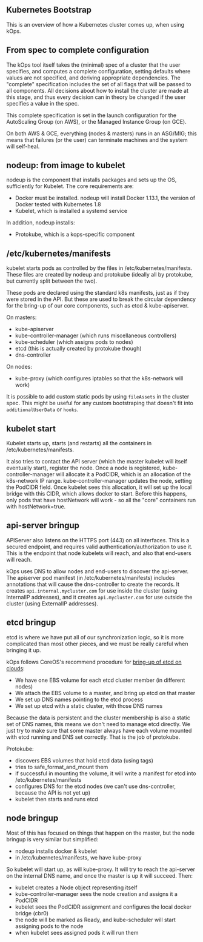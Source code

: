 ## Kubernetes Bootstrap

This is an overview of how a Kubernetes cluster comes up, when using kOps.

## From spec to complete configuration

The kOps tool itself takes the (minimal) spec of a cluster that the user specifies,
and computes a complete configuration, setting defaults where values are not specified,
and deriving appropriate dependencies. The "complete" specification includes the set
of all flags that will be passed to all components. All decisions about how to install the
cluster are made at this stage, and thus every decision can in theory be changed if the user
specifies a value in the spec.

This complete specification is set in the launch configuration for the AutoScaling Group (on AWS),
or the Managed Instance Group (on GCE).

On both AWS & GCE, everything (nodes & masters) runs in an ASG/MIG; this means that failures
(or the user) can terminate machines and the system will self-heal.

## nodeup: from image to kubelet

nodeup is the component that installs packages and sets up the OS, sufficiently for
Kubelet.  The core requirements are:

* Docker must be installed. nodeup will install Docker 1.13.1, the version of Docker tested with Kubernetes 1.8
* Kubelet, which is installed a systemd service

In addition, nodeup installs:

* Protokube, which is a kops-specific component

## /etc/kubernetes/manifests

kubelet starts pods as controlled by the files in /etc/kubernetes/manifests. These files are created
by nodeup and protokube (ideally all by protokube, but currently split between the two).

These pods are declared using the standard k8s manifests, just as if they were stored in the API.
But these are used to break the circular dependency for the bring-up of our core components, such
as etcd & kube-apiserver.

On masters:

* kube-apiserver
* kube-controller-manager (which runs miscellaneous controllers)
* kube-scheduler (which assigns pods to nodes)
* etcd (this is actually created by protokube though)
* dns-controller

On nodes:

* kube-proxy (which configures iptables so that the k8s-network will work)

It is possible to add custom static pods by using `fileAssets` in the
cluster spec. This might be useful for any custom bootstraping that
doesn't fit into `additionalUserData` or `hooks`.

## kubelet start

Kubelet starts up, starts (and restarts) all the containers in /etc/kubernetes/manifests.

It also tries to contact the API server (which the master kubelet will itself eventually start),
register the node. Once a node is registered, kube-controller-manager will allocate it a PodCIDR,
which is an allocation of the k8s-network IP range. kube-controller-manager updates the node, setting
the PodCIDR field. Once kubelet sees this allocation, it will set up the
local bridge with this CIDR, which allows docker to start. Before this happens, only pods
that have hostNetwork will work - so all the "core" containers run with hostNetwork=true.

## api-server bringup

APIServer also listens on the HTTPS port (443) on all interfaces. This is a secured endpoint,
and requires valid authentication/authorization to use it. This is the endpoint that node kubelets
will reach, and also that end-users will reach.

kOps uses DNS to allow nodes and end-users to discover the api-server. The apiserver pod manifest (in
 /etc/kubernetes/manifests) includes annotations that will cause the dns-controller to create the
 records.  It creates `api.internal.mycluster.com` for use inside the cluster (using InternalIP addresses),
 and it creates `api.mycluster.com` for use outside the cluster (using ExternalIP addresses).

## etcd bringup

etcd is where we have put all of our synchronization logic, so it is more complicated than most other pieces,
and we must be really careful when bringing it up.

kOps follows CoreOS's recommend procedure for [bring-up of etcd on clouds](https://github.com/coreos/etcd/issues/5418):

* We have one EBS volume for each etcd cluster member (in different nodes)
* We attach the EBS volume to a master, and bring up etcd on that master
* We set up DNS names pointing to the etcd process
* We set up etcd with a static cluster, with those DNS names

Because the data is persistent and the cluster membership is also a static set of DNS names, this
means we don't need to manage etcd directly. We just try to make sure that some master always have
each volume mounted with etcd running and DNS set correctly.  That is the job of protokube.

Protokube:

* discovers EBS volumes that hold etcd data (using tags)
* tries to safe_format_and_mount them
* if successful in mounting the volume, it will write a manifest for etcd into /etc/kubernetes/manifests
* configures DNS for the etcd nodes (we can't use dns-controller, because the API is not yet up)
* kubelet then starts and runs etcd

## node bringup

Most of this has focused on things that happen on the master, but the node bringup is very similar but simplified:

* nodeup installs docker & kubelet
* in /etc/kubernetes/manifests, we have kube-proxy

So kubelet will start up, as will kube-proxy. It will try to reach the api-server on the internal DNS name,
and once the master is up it will succeed. Then:

* kubelet creates a Node object representing itself
* kube-controller-manager sees the node creation and assigns it a PodCIDR
* kubelet sees the PodCIDR assignment and configures the local docker bridge (cbr0)
* the node will be marked as Ready, and kube-scheduler will start assigning pods to the node
* when kubelet sees assigned pods it will run them
